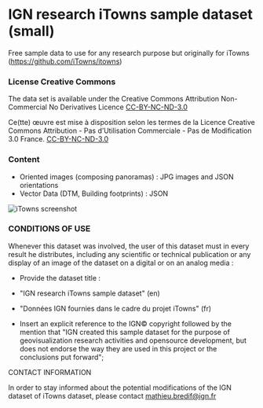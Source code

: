 # IGN research iTowns sample dataset (small)
Free sample data to use for any research purpose but originally for iTowns (https://github.com/iTowns/itowns)

### License Creative Commons

The data set is available under the Creative Commons Attribution Non-Commercial No Derivatives Licence [CC-BY-NC-ND-3.0](https://creativecommons.org/licenses/by-nc-nd/3.0/)

Ce(tte) œuvre est mise à disposition selon les termes de la Licence Creative Commons Attribution - Pas d’Utilisation Commerciale - Pas de Modification 3.0 France. [CC-BY-NC-ND-3.0](https://creativecommons.org/licenses/by-nc-nd/3.0/fr)

### Content

- Oriented images (composing panoramas) : JPG images and JSON orientations
- Vector Data (DTM, Building footprints) : JSON

![iTowns screenshot](http://www.itowns.fr/videos/bati3DLaser.jpg)

### CONDITIONS OF USE
Whenever this dataset was involved, the user of this dataset must in every result he distributes, including any scientific or technical publication or any display of an image of the dataset on a digital or on an analog media :

- Provide the dataset title :
 - "IGN research iTowns sample dataset" (en)
 - "Données IGN fournies dans le cadre du projet iTowns" (fr)

- Insert an explicit reference to the IGN© copyright followed by the mention that "IGN created this sample dataset for the purpose of geovisualization research activities and opensource development, but does not endorse the way they are used in this project or the conclusions put forward"; 


CONTACT INFORMATION

In order to stay informed about the potential modifications of the IGN dataset of iTowns dataset, please contact mathieu.bredif@ign.fr
